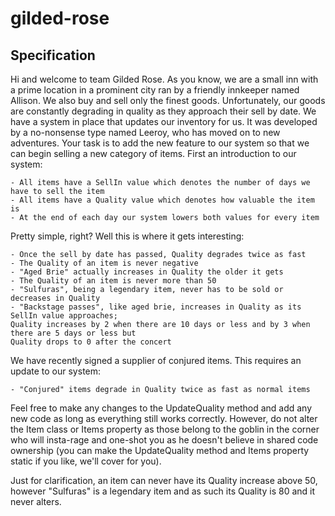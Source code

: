 # gilded-rose

## Specification

Hi and welcome to team Gilded Rose. As you know, we are a small inn with a prime location in a
prominent city ran by a friendly innkeeper named Allison. We also buy and sell only the finest goods.
Unfortunately, our goods are constantly degrading in quality as they approach their sell by date. We
have a system in place that updates our inventory for us. It was developed by a no-nonsense type named
Leeroy, who has moved on to new adventures. Your task is to add the new feature to our system so that
we can begin selling a new category of items. First an introduction to our system:

    - All items have a SellIn value which denotes the number of days we have to sell the item
    - All items have a Quality value which denotes how valuable the item is
    - At the end of each day our system lowers both values for every item

Pretty simple, right? Well this is where it gets interesting:

    - Once the sell by date has passed, Quality degrades twice as fast
    - The Quality of an item is never negative
    - "Aged Brie" actually increases in Quality the older it gets
    - The Quality of an item is never more than 50
    - "Sulfuras", being a legendary item, never has to be sold or decreases in Quality
    - "Backstage passes", like aged brie, increases in Quality as its SellIn value approaches;
    Quality increases by 2 when there are 10 days or less and by 3 when there are 5 days or less but
    Quality drops to 0 after the concert

We have recently signed a supplier of conjured items. This requires an update to our system:

    - "Conjured" items degrade in Quality twice as fast as normal items

Feel free to make any changes to the UpdateQuality method and add any new code as long as everything
still works correctly. However, do not alter the Item class or Items property as those belong to the
goblin in the corner who will insta-rage and one-shot you as he doesn't believe in shared code
ownership (you can make the UpdateQuality method and Items property static if you like, we'll cover
for you).

Just for clarification, an item can never have its Quality increase above 50, however "Sulfuras" is a
legendary item and as such its Quality is 80 and it never alters.

